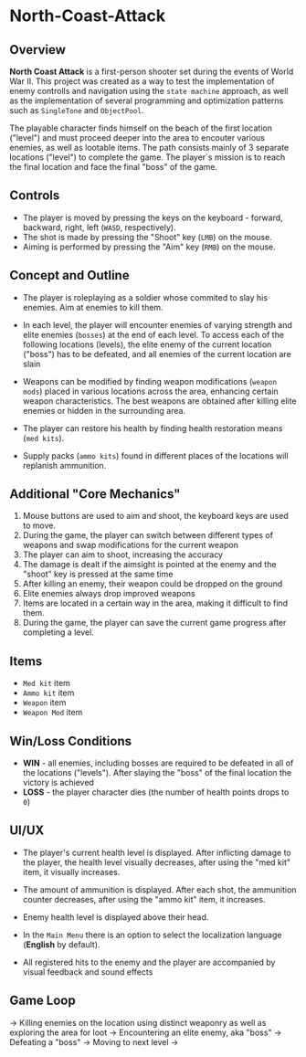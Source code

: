 # North-Coast-Attack
## Overview
**North Coast Attack** is a first-person shooter set during the events of World War II.
This project was created as a way to test the implementation of enemy controlls and navigation using the `state machine` approach, as well as the implementation of several programming and optimization patterns such as `SingleTone` and `ObjectPool`.

The playable character finds himself on the beach of the first location ("level") and must proceed deeper into the area to encouter various enemies, as well as lootable items. The path consists mainly of 3 separate locations ("level") to complete the game.
The player`s mission is to reach the final location and face the final "boss" of the game. 

## Controls
* The player is moved by pressing the keys on the keyboard - forward, backward, right, left (`WASD`, respectively).
* The shot is made by pressing the "Shoot" key (`LMB`) on the mouse. 
* Aiming is performed by pressing the "Aim" key (`RMB`) on the mouse.

## Concept and Outline
* The player is roleplaying as a soldier whose commited to slay his enemies. Aim at enemies to kill them.

* In each level, the player will encounter enemies of varying strength and elite enemies (`bosses`) at the end of each level.
  To access each of the following locations (levels), the elite enemy of the current location ("boss") has to be defeated, and all enemies of the current location are slain 

* Weapons can be modified by finding weapon modifications (`weapon mods`) placed in various locations across the area, enhancing certain weapon characteristics. 
  The best weapons are obtained after killing elite enemies or hidden in the surrounding area.

* The player can restore his health by finding health restoration means (`med kits`).
* Supply packs (`ammo kits`) found in different places of the locations will replanish ammunition.

## Additional "Core Mechanics"
1. Mouse buttons are used to aim and shoot, the keyboard keys are used to move.
2. During the game, the player can switch between different types of weapons and swap modifications for the current weapon
3. The player can aim to shoot, increasing the accuracy
4. The damage is dealt if the aimsight is pointed at the enemy and the "shoot" key is pressed at the same time
5. After killing an enemy, their weapon could be dropped on the ground
6. Elite enemies always drop improved weapons
7. Items are located in a certain way in the area, making it difficult to find them.
8. During the game, the player can save the current game progress after completing a level.

## Items
* `Med kit` item
* `Ammo kit` item
* `Weapon` item
* `Weapon Mod` item

## Win/Loss Conditions 
* **WIN** - all enemies, including bosses are required to be defeated in all of the locations ("levels"). After slaying the "boss" of the final location the victory is achieved
* **LOSS** - the player character dies (the number of health points drops to `0`)

## UI/UX 
* The player's current health level is displayed. After inflicting damage to the player, the health level visually decreases, after using the "med kit" item, it visually increases. 
* The amount of ammunition is displayed. After each shot, the ammunition counter decreases, after using the "ammo kit" item, it increases. 

* Enemy health level is displayed above their head.  

* In the `Main Menu` there is an option to select the localization language (**English** by default). 

* All registered hits to the enemy and the player are accompanied by visual feedback and sound effects 

## Game Loop
-> Killing enemies on the location using distinct weaponry as well as exploring the area for loot -> 
Encountering an elite enemy, aka "boss" ->
Defeating a "boss" ->
Moving to next level -> 
